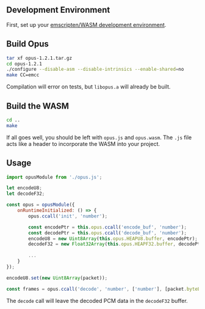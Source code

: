 ## Development Environment

First, set up your [emscripten/WASM development environment](https://webassembly.org/getting-started/developers-guide/).

## Build Opus

```bash
tar xf opus-1.2.1.tar.gz
cd opus-1.2.1
./configure --disable-asm --disable-intrinsics --enable-shared=no
make CC=emcc
```
Compilation will error on tests, but `libopus.a` will already be built.

## Build the WASM
```bash
cd ..
make
```

If all goes well, you should be left with `opus.js` and `opus.wasm`. The `.js` file acts like a header to incorporate the WASM into your project.

## Usage

```js
import opusModule from './opus.js';

let encodeU8;
let decodeF32;

const opus = opusModule({
    onRuntimeInitialized: () => {
        opus.ccall('init', 'number');

        const encodePtr = this.opus.ccall('encode_buf', 'number');
        const decodePtr = this.opus.ccall('decode_buf', 'number');
        encodeU8 = new Uint8Array(this.opus.HEAPU8.buffer, encodePtr);
        decodeF32 = new Float32Array(this.opus.HEAPF32.buffer, decodePtr);
        
        ...
    }
});
```

```js
encodeU8.set(new Uint8Array(packet));

const frames = opus.ccall('decode', 'number', ['number'], [packet.byteLength]);
```

The `decode` call will leave the decoded PCM data in the `decodeF32` buffer.
